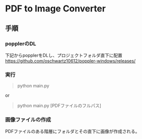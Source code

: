 # PDF to Image Converter
## 手順
### popplerのDL
下記からpopplerをDLし、プロジェクトフォルダ直下に配置<br>
https://github.com/oschwartz10612/poppler-windows/releases/

### 実行
> python main.py

or

>python main.py [PDFファイルのフルパス] 

### 画像ファイルの作成
PDFファイルのある階層にフォルダとその直下に画像が作成される。
